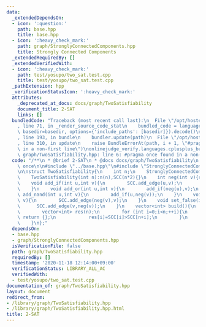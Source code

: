 ```yaml
---
data:
  _extendedDependsOn:
  - icon: ':question:'
    path: base.hpp
    title: base.hpp
  - icon: ':heavy_check_mark:'
    path: graph/StronglyConnectedComponents.hpp
    title: Strongly Connected Components
  _extendedRequiredBy: []
  _extendedVerifiedWith:
  - icon: ':heavy_check_mark:'
    path: test/yosupo/two_sat.test.cpp
    title: test/yosupo/two_sat.test.cpp
  _pathExtension: hpp
  _verificationStatusIcon: ':heavy_check_mark:'
  attributes:
    _deprecated_at_docs: docs/graph/TwoSatisfiability
    document_title: 2-SAT
    links: []
  bundledCode: "Traceback (most recent call last):\n  File \"/opt/hostedtoolcache/Python/3.9.1/x64/lib/python3.9/site-packages/onlinejudge_verify/documentation/build.py\"\
    , line 71, in _render_source_code_stat\n    bundled_code = language.bundle(stat.path,\
    \ basedir=basedir, options={'include_paths': [basedir]}).decode()\n  File \"/opt/hostedtoolcache/Python/3.9.1/x64/lib/python3.9/site-packages/onlinejudge_verify/languages/cplusplus.py\"\
    , line 193, in bundle\n    bundler.update(path)\n  File \"/opt/hostedtoolcache/Python/3.9.1/x64/lib/python3.9/site-packages/onlinejudge_verify/languages/cplusplus_bundle.py\"\
    , line 310, in update\n    raise BundleErrorAt(path, i + 1, \"#pragma once found\
    \ in a non-first line\")\nonlinejudge_verify.languages.cplusplus_bundle.BundleErrorAt:\
    \ graph/TwoSatisfiability.hpp: line 6: #pragma once found in a non-first line\n"
  code: "/**\n * @brief 2-SAT\n * @docs docs/graph/TwoSatisfiability\n */\n\n#pragma\
    \ once\n\n#include \"../base.hpp\"\n#include \"StronglyConnectedComponents.hpp\"\
    \n\nstruct TwoSatisfiability{\n    int n;\n    StronglyConnectedComponents SCC;\n\
    \    TwoSatisfiability(int n):n(n),SCC(n*2){}\n    int neg(int v){return (n+v)%(n*2);}\n\
    \    void add_if(int u,int v){\n        SCC.add_edge(u,v);\n        SCC.add_edge(neg(v),neg(u));\n\
    \    }\n    void add_or(int u,int v){\n        add_if(neg(u),v);\n    }\n    void\
    \ add_nand(int u,int v){\n        add_if(u,neg(v));\n    }\n    void set_true(int\
    \ v){\n        SCC.add_edge(neg(v),v);\n    }\n    void set_false(int v){\n  \
    \      SCC.add_edge(v,neg(v));\n    }\n    vector<int> build(){\n        SCC.build();\n\
    \        vector<int> res(n);\n        for (int i=0;i<n;++i){\n            if (SCC[i]==SCC[n+i])\
    \ return {};\n            res[i]=SCC[i]>SCC[n+i];\n        }\n        return res;\n\
    \    }\n};"
  dependsOn:
  - base.hpp
  - graph/StronglyConnectedComponents.hpp
  isVerificationFile: false
  path: graph/TwoSatisfiability.hpp
  requiredBy: []
  timestamp: '2020-11-18 12:14:00+09:00'
  verificationStatus: LIBRARY_ALL_AC
  verifiedWith:
  - test/yosupo/two_sat.test.cpp
documentation_of: graph/TwoSatisfiability.hpp
layout: document
redirect_from:
- /library/graph/TwoSatisfiability.hpp
- /library/graph/TwoSatisfiability.hpp.html
title: 2-SAT
---
```

